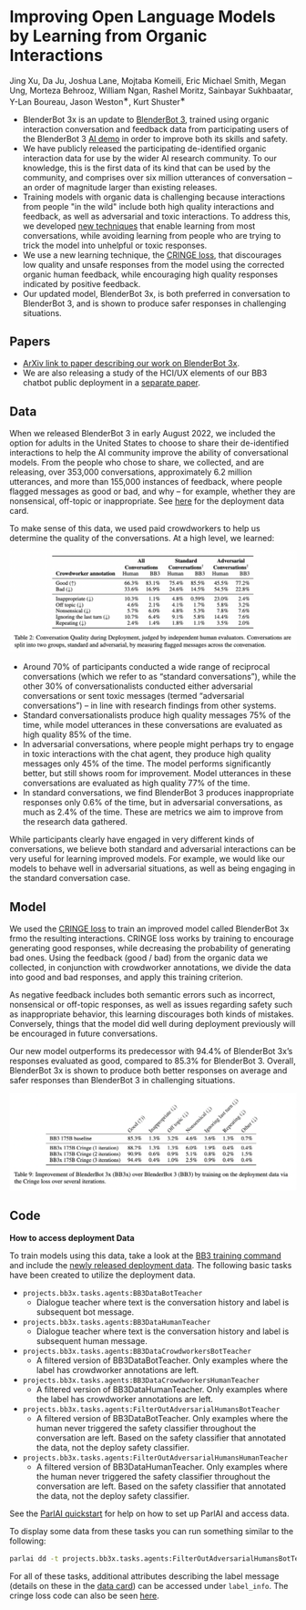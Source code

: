 # Improving Open Language Models by Learning from Organic Interactions
Jing Xu, Da Ju, Joshua Lane, Mojtaba Komeili, Eric Michael Smith, Megan Ung,
Morteza Behrooz, William Ngan, Rashel Moritz, Sainbayar Sukhbaatar, Y-Lan Boureau,
Jason Weston<sup>∗</sup>, Kurt Shuster<sup>∗</sup>

- BlenderBot 3x is an update to [BlenderBot 3](https://parl.ai/projects/bb3/), trained using organic interaction conversation and feedback data from participating users of the BlenderBot 3 [AI demo](https://blenderbot.ai/) in order to improve both its skills and safety. 
- We have publicly released the participating de-identified organic interaction data for use by the wider AI research community. To our knowledge, this is the first data of its kind that can be used by the community, and comprises over six million utterances of conversation – an order of magnitude larger than existing releases. 
- Training models with organic data is challenging because interactions from people "in the wild" include both high quality interactions and feedback, as well as adversarial and toxic interactions. To address this, we developed [new techniques](https://parl.ai/projects/trollhunting) that enable learning from most conversations, while avoiding learning from people who are trying to trick the model into unhelpful or toxic responses. 
- We use a new learning technique, the [CRINGE loss](https://parl.ai/projects/cringe/), that discourages low quality and unsafe responses from the model using the corrected organic human feedback, while encouraging high quality responses indicated by positive feedback. 
- Our updated model, BlenderBot 3x, is both preferred in conversation to BlenderBot 3, and is shown to produce safer responses in challenging situations.


## Papers

- [ArXiv link to paper describing our work on BlenderBot 3x](https://arxiv.org/abs/2306.04707).
- We are also releasing a study of the HCI/UX elements of our BB3 chatbot public deployment in a [separate paper](https://arxiv.org/abs/2306.04765).

## Data

When we released BlenderBot 3 in early August 2022, we included the option for adults in the United States to choose to share their de-identified interactions to help the  AI community improve the ability of conversational models. From the people who chose to share, we collected, and are releasing, over 353,000 conversations, approximately 6.2 million utterances, and more than 155,000 instances of feedback, where people flagged messages as good or bad, and why – for example, whether they are nonsensical, off-topic or inappropriate. See [here](https://github.com/facebookresearch/ParlAI/blob/main/projects/bb3x/data_card.md) for the deployment data card.
                          
To make sense of this data, we used paid crowdworkers to help us determine the quality of the conversations. At a high level, we learned:


<p align="center"><img src="data_analysis.png" /></p>

- Around 70% of participants conducted a wide range of reciprocal conversations (which we refer to as “standard conversations”), while the other 30% of conversationalists conducted either adversarial conversations or sent toxic messages (termed “adversarial conversations”) – in line with research findings from other systems. 
- Standard conversationalists produce high quality messages 75% of the time, while model utterances in these conversations are evaluated as high quality 85% of the time.
- In adversarial conversations, where people might perhaps try to engage in toxic interactions with the chat agent, they produce high quality messages only 45% of the time. The model performs significantly better, but still shows room for improvement. Model utterances in these conversations are evaluated as high quality 77% of the time. 
- In standard conversations, we find BlenderBot 3 produces inappropriate responses only 0.6% of the time, but in adversarial conversations, as much as 2.4% of the time. These are metrics we aim to improve from the research data gathered.

While participants clearly have engaged in very different kinds of conversations, we believe  both standard and adversarial interactions can be very useful for learning improved models. For example, we would like our models to behave well in adversarial situations, as well as being engaging in the standard conversation case.

## Model

We used the [CRINGE loss](https://parl.ai/projects/cringe/) to train an improved model called BlenderBot 3x frmo the resulting interactions. CRINGE loss works by training to encourage generating good responses, while decreasing the probability of generating bad ones. Using the feedback (good / bad) from the organic data we collected, in conjunction with crowdworker annotations, we divide the data into good and bad responses, and apply this training criterion. 

As negative feedback includes both semantic errors such as incorrect, nonsensical or off-topic responses, as well as issues regarding safety such as inappropriate behavior, this learning discourages both kinds of mistakes. Conversely, things that the model did well during deployment previously will be encouraged in future conversations.

Our new model outperforms its predecessor with 94.4% of BlenderBot 3x’s responses evaluated as good, compared to 85.3% for BlenderBot 3. Overall, BlenderBot 3x is
shown to produce both better responses on average and safer responses than BlenderBot 3 in challenging situations.

<p align="center"><img src="bb3x_results.png" /></p>


## Code

**How to access deployment Data**

To train models using this data, take a look at the [BB3 training command](https://parl.ai/projects/bb3/#code) and include the [newly released deployment data](https://github.com/facebookresearch/ParlAI/blob/main/projects/bb3x/data_card.md). The following basic tasks have been created to utilize the deployment data.

- `projects.bb3x.tasks.agents:BB3DataBotTeacher`
    - Dialogue teacher where text is the conversation history and label is subsequent bot message. 
- `projects.bb3x.tasks.agents:BB3DataHumanTeacher`
    - Dialogue teacher where text is the conversation history and label is subsequent human message. 
- `projects.bb3x.tasks.agents:BB3DataCrowdworkersBotTeacher`
    - A filtered version of BB3DataBotTeacher. Only examples where the label has crowdworker annotations are left.
- `projects.bb3x.tasks.agents:BB3DataCrowdworkersHumanTeacher`
    - A filtered version of BB3DataHumanTeacher. Only examples where the label has crowdworker annotations are left.
- `projects.bb3x.tasks.agents:FilterOutAdversarialHumansBotTeacher`
    - A filtered version of BB3DataBotTeacher. Only examples where the human never triggered the safety classifier throughout the conversation are left. Based on the safety classifier that annotated the data, not the deploy safety classifier. 
- `projects.bb3x.tasks.agents:FilterOutAdversarialHumansHumanTeacher`
    - A filtered version of BB3DataHumanTeacher. Only examples where the human never triggered the safety classifier throughout the conversation are left. Based on the safety classifier that annotated the data, not the deploy safety classifier.


See the [ParlAI quickstart](http://www.parl.ai/docs/tutorial_quick.html) for help on how to set up ParlAI and access data.

To display some data from these tasks you can run something similar to the following:

```bash
parlai dd -t projects.bb3x.tasks.agents:FilterOutAdversarialHumansBotTeacher
```

For all of these tasks, additional attributes describing the label message (details on these in the [data card](https://github.com/facebookresearch/ParlAI/blob/main/projects/bb3x/data_card.md)) can be accessed under `label_info`.
The cringe loss code can also be seen [here](https://parl.ai/projects/cringe).



